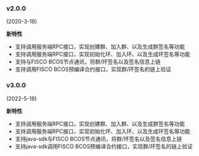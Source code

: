### v2.0.0

(2020-3-18)

**新特性**

- 支持调用服务端RPC接口，实现创建群、加入群、以及生成群签名等功能
- 支持调用服务端RPC接口，实现初始化环、加入环、以及生成环签名等功能
- 支持与FISCO BCOS节点通讯，将群/环签名以及签名信息上链
- 支持调用FISCO BCOS预编译合约接口，实现群/环签名的链上验证

### v3.0.0

(2022-5-18)

**新特性**

- 支持调用服务端RPC接口，实现创建群、加入群、以及生成群签名等功能
- 支持调用服务端RPC接口，实现初始化环、加入环、以及生成环签名等功能
- 支持java-sdk与FISCO BCOS节点通讯，将群/环签名以及签名信息上链
- 支持java-sdk调用FISCO BCOS预编译合约接口，实现群/环签名的链上验证
